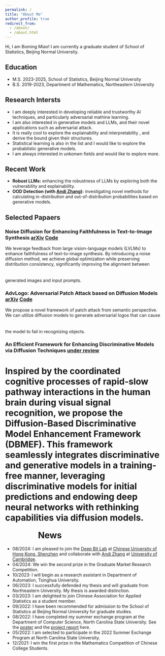 ```yaml
---
permalink: /
title: "About Me"
author_profile: true
redirect_from: 
  - /about/
  - /about.html
---
```

Hi, I am Boming Miao! I am currently a graduate student of School of Statistics, Beijing Normal University.
## Education
- M.S. 2023-2025, School of Statistics, Beijing Normal University
- B.S. 2019-2023, Department of Mathematics, Northeastern University

## Research Intersts
- I am deeply interested in developing reliable and trustworthy AI techniques, and particularly adversarial mathine learning. 
- I am also interested in generative models and LLMs, and their novel applications such as adversarial attack.
- It is really cool to explore the explainability and interpretability , and derive the bound given their structures.
- Statistical learning is also in the list and I would like to explore the probablistic generative models.
- I am always interested in unkonwn fields and would like to explore more.

## Recent Work
- **Robust LLMs:** enhancing the robustness of LLMs by exploring both the vulnerability and explainability.
- **OOD Detection (with [Andi Zhang](https://andi.ac/)):** investigating novel methods for calculating in-distribution and out-of-distribution probabilities based on generative models.

## Selected Papaers
### Noise Diffusion for Enhancing Faithfulness in Text-to-Image Synthesis [arXiv](https://arxiv.org/abs/2411.16503) [Code](https://github.com/Bomingmiao/NoiseDiffusion)
We leverage feedback from large vision-language models (LVLMs) to enhance faithfulness of text-to-image synthesis. By introducing a noise diffusion method, we achieve global optimization while preserving distribution consistency, significantly improving the alignment between generated images and input prompts.
<embed src="../files/noisediffusion.png" width="100" height="50" />
### AdvLogo: Adversarial Patch Attack based on Diffusion Models [arXiv](https://arxiv.org/abs/2409.07002) [Code](https://github.com/Bomingmiao/Advlogo) 
We propose a novel framework of patch attack from semantic perspective. We can utilize diffusion models to generate adversarial logos that can cause the model to fail in recognizing objects.
<embed src="../files/advlogo.png" width="100" height="50" />

### An Efficient Framework for Enhancing Discriminative Models via Diffusion Techniques [under review](https://openreview.net/forum?id=kxKXcFnF37&referrer=%5Bthe%20profile%20of%20Boming%20Miao%5D(%2Fprofile%3Fid%3D~Boming_Miao1))
Inspired by the coordinated cognitive processes of rapid-slow pathway interactions in the human brain during visual signal recognition, we propose the Diffusion-Based Discriminative Model Enhancement Framework (DBMEF). This framework seamlessly integrates discriminative and generative models in a training-free manner, leveraging discriminative models for initial predictions and endowing deep neural networks with rethinking capabilities via diffusion models.
<embed src="../files/motivate.png" width="100" height="50" />
News
================
- 08/2024: I am pleased to join the [Deep Bit Lab](https://mypage.cuhk.edu.cn/academics/lizhen/) at [Chinese University of Hong Kong, Shenzhen](https://www.cuhk.edu.cn/en) and collaborate with [Andi Zhang](https://andi.ac/) at [University of Cambridge](https://www.cam.ac.uk/).
- 04/2024: We win the second prize in the Graduate Market Research Competition.
- 10/2023: I will begin as a research assistant in Department of Automation, Tsinghua University.
- 06/2023: I successfully defended my thesis and will graduate from Northeastern University. My thesis is awarded distinction.
- 03/2023: I am delighted to join Chinese Association for Applied Statistics as a student member.
- 09/2022: I have been recommended for admission to the School of Statistics at Beijing Normal University for graduate studies.
- 08/2022: I have completed my summer exchange program at the Department of Computer Science, North Carolina State University. See the [poster](../files/Poster.pdf) and the [project report](../files/ProjectReport.pdf) here.
- 05/2022: I am selected to participate in the 2022 Summer Exchange Program at North Carolina State University.
- 12/2021: I win the first prize in the Mathematics Competition of Chinese College Students.